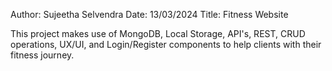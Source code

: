 Author: Sujeetha Selvendra
Date: 13/03/2024
Title: Fitness Website

This project makes use of MongoDB, Local Storage, API's, REST, CRUD operations, UX/UI, and Login/Register components to help clients with their fitness journey.
